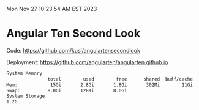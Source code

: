Mon Nov 27 10:23:54 AM EST 2023

# Angular Ten Second Look

Code: https://github.com/kusl/angulartensecondlook

Deployment: https://github.com/angularten/angularten.github.io

```bash
System Memory
               total        used        free      shared  buff/cache   available
Mem:            15Gi       2.8Gi       1.8Gi       302Mi        11Gi        12Gi
Swap:          8.0Gi       128Ki       8.0Gi
System Storage
1.2G	.
